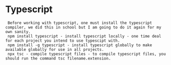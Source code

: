 # Typescript
     Before working with typescript, one must install the typescript compiler, we did this in school but I am going to do it again for my own sanity.  
     npm install typescript - install typescript locally - one time deal for each project you intend to use typescipt with.
     npm install -g typescript - install typescript globally to make available globally for use in all projects.
     npx tsc - compile typescript files - to compile typescript files, you should run the command tsc filename.extension.

     